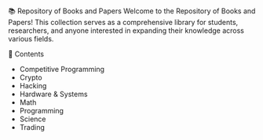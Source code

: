 📚 Repository of Books and Papers
Welcome to the Repository of Books and Papers! This collection serves as a comprehensive library for students, researchers, and anyone interested in expanding their knowledge across various fields. 

📖 Contents
- Competitive Programming
- Crypto
- Hacking
- Hardware & Systems
- Math
- Programming
- Science
- Trading


